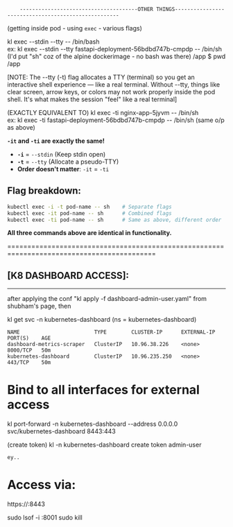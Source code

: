         --------------------------------------OTHER THINGS----------------------------------------------------
(getting inside pod - using `exec` - various flags)

kl exec --stdin --tty <pod-name> -- /bin/bash		
ex: kl exec --stdin --tty fastapi-deployment-56bdbd747b-cmpdp -- /bin/sh	(I'd put "sh" coz of the alpine dockerimage - no bash was there)
    /app $ pwd
    /app

[NOTE: The --tty (-t) flag allocates a TTY (terminal) so you get an interactive shell experience — like a real terminal.
Without --tty, things like clear screen, arrow keys, or colors may not work properly inside the pod shell. It's what makes the session "feel" like a real terminal]


(EXACTLY EQUIVALENT TO)
kl exec -ti nginx-app-5jyvm -- /bin/sh			
ex:  kl exec -ti fastapi-deployment-56bdbd747b-cmpdp -- /bin/sh		(same o/p as above)


**`-it` and `-ti` are exactly the same!**

- **`-i`** = `--stdin` (Keep stdin open)
- **`-t`** = `--tty` (Allocate a pseudo-TTY)
- **Order doesn't matter**: `-it` = `-ti`

## **Flag breakdown:**
```bash
kubectl exec -i -t pod-name -- sh    # Separate flags
kubectl exec -it pod-name -- sh      # Combined flags
kubectl exec -ti pod-name -- sh      # Same as above, different order
```
**All three commands above are identical in functionality.**


===========================================================================================
## [K8 DASHBOARD ACCESS]:
--------
after applying the conf "kl apply -f dashboard-admin-user.yaml" from shubham's page, then

kl get svc -n kubernetes-dashboard           (ns = kubernetes-dashboard)

    NAME                        TYPE        CLUSTER-IP      EXTERNAL-IP   PORT(S)    AGE
    dashboard-metrics-scraper   ClusterIP   10.96.38.226    <none>        8000/TCP   50m
    kubernetes-dashboard        ClusterIP   10.96.235.250   <none>        443/TCP    50m


# Bind to all interfaces for external access
kl port-forward -n kubernetes-dashboard --address 0.0.0.0 svc/kubernetes-dashboard 8443:443


(create token)
kl -n kubernetes-dashboard create token admin-user

    ey..


# Access via: 
https://<EC2-PUBLIC-IP>:8443

sudo lsof -i :8001
sudo kill <PID>



